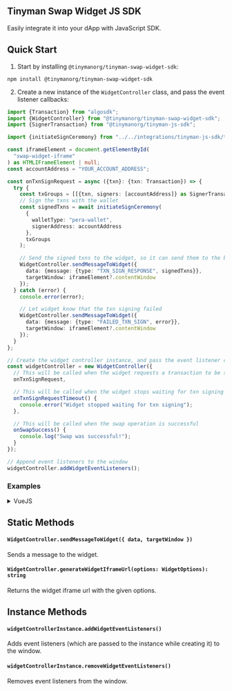 ## Tinyman Swap Widget JS SDK

Easily integrate it into your dApp with JavaScript SDK.

## Quick Start

1. Start by installing `@tinymanorg/tinyman-swap-widget-sdk`:

```
npm install @tinymanorg/tinyman-swap-widget-sdk
```

2. Create a new instance of the `WidgetController` class, and pass the event listener callbacks:

```typescript
import {Transaction} from "algosdk";
import {WidgetController} from "@tinymanorg/tinyman-swap-widget-sdk";
import {SignerTransaction} from "@tinymanorg/tinyman-js-sdk";

import {initiateSignCeremony} from "../../integrations/tinyman-js-sdk/tinymanHelpers";

const iframeElement = document.getElementById(
  "swap-widget-iframe"
) as HTMLIFrameElement | null;
const accountAddress = "YOUR_ACCOUNT_ADDRESS";

const onTxnSignRequest = async ({txn}: {txn: Transaction}) => {
  try {
    const txGroups = [[{txn, signers: [accountAddress]} as SignerTransaction]];
    // Sign the txns with the wallet
    const signedTxns = await initiateSignCeremony(
      {
        walletType: "pera-wallet",
        signerAddress: accountAddress
      },
      txGroups
    );

    // Send the signed txns to the widget, so it can send them to the blockchain
    WidgetController.sendMessageToWidget({
      data: {message: {type: "TXN_SIGN_RESPONSE", signedTxns}},
      targetWindow: iframeElement?.contentWindow
    });
  } catch (error) {
    console.error(error);

    // Let widget know that the txn signing failed
    WidgetController.sendMessageToWidget({
      data: {message: {type: "FAILED_TXN_SIGN", error}},
      targetWindow: iframeElement?.contentWindow
    });
  }
};

// Create the widget controller instance, and pass the event listener callbacks
const widgetController = new WidgetController({
  // This will be called when the widget requests a transaction to be signed
  onTxnSignRequest,

  // This will be called when the widget stops waiting for txn signing
  onTxnSignRequestTimeout() {
    console.error("Widget stopped waiting for txn signing");
  },

  // This will be called when the swap operation is successful
  onSwapSuccess() {
    console.log("Swap was successful!");
  }
});

// Append event listeners to the window
widgetController.addWidgetEventListeners();
```

### Examples

<details>
  <summary>VueJS</summary>
  <br>

```typescript
<script lang="ts">
import {WidgetController} from "@tinymanorg/tinyman-swap-widget-sdk";

// Create a new widget controller instance including event listener callbacks
const widgetController = new WidgetController({
onTxnSignRequest: (txn) => {
  window.alert(`TXN SIGN REQUEST RECEIVED. Check console for transactions.`);
  console.log({txn});

  // As an example, assume transaction sign has failed
  WidgetController.sendMessageToWidget({
    data: {message: {type: "FAILED_TXN_SIGN"}},
    targetWindow: document.querySelector("iframe")?.contentWindow,
  })
},

onTxnSignRequestTimeout() {
  window.alert("TXN SIGN REQUEST TIMEOUT")
},
})

export default {
data() {
  return {
    // Create a widget URL with the signer address and other options
    widgetUrl: WidgetController.generateWidgetIframeUrl({
      useParentSigner: true,
      accountAddress: "D5SKH4ETPHHW6QUMSGMERF3CXFEYCK4YD6OOGGXFY4MQBAATC2YFI2AOLI",
    })
  }
},

mounted() {
  // On mount, add event listeners to the widget
  widgetController.addWidgetEventListeners();
},

beforeUnmount() {
  // Before unmount, remove event listeners from the widget
  widgetController.removeWidgetEventListeners();
}

}
</script>

<template>
<header>
  <h1>Tinyman Swap Widget</h1>
</header>

<main>
  <iframe :src="widgetUrl" width="100%" max-width="400px" height="500px" />
</main>
</template>

<style scoped>
header {
margin-bottom: 26px;
}

h1 {
font-weight: bold;
}
</style>
```

</details>

## Static Methods

#### `WidgetController.sendMessageToWidget({ data, targetWindow })`

Sends a message to the widget.

#### `WidgetController.generateWidgetIframeUrl(options: WidgetOptions): string`

Returns the widget iframe url with the given options.

## Instance Methods

#### `widgetControllerInstance.addWidgetEventListeners()`

Adds event listeners (which are passed to the instance while creating it) to the window.

#### `widgetControllerInstance.removeWidgetEventListeners()`

Removes event listeners from the window.

